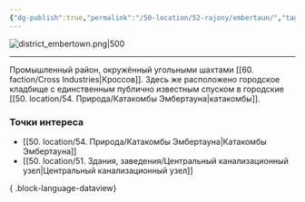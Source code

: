 ```yaml
---
{"dg-publish":true,"permalink":"/50-location/52-rajony/embertaun/","tags":["локация/район"]}
---
```


![district_embertown.png|500](/img/user/90.%20files/district_embertown.png)
***
Промышленный район, окружённый угольными шахтами [[60. faction/Cross Industries\|Кроссов]]. Здесь же расположено городское кладбище с единственным публично известным спуском в городские [[50. location/54. Природа/Катакомбы Эмбертауна\|катакомбы]].
### Точки интереса
- [[50. location/54. Природа/Катакомбы Эмбертауна\|Катакомбы Эмбертауна]]
- [[50. location/51. Здания, заведения/Центральный канализационный узел\|Центральный канализационный узел]]

{ .block-language-dataview}